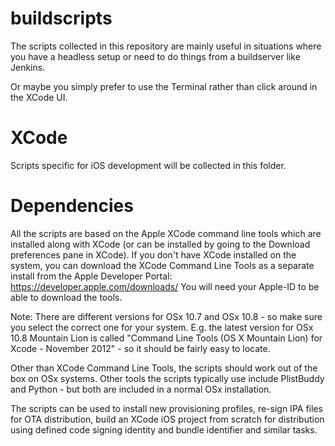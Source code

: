 buildscripts
===========

The scripts collected in this repository are mainly useful in situations where
you have a headless setup or need to do things from a buildserver like Jenkins. 

Or maybe you simply prefer to use the Terminal rather than click around in the
XCode UI.

XCode
=====
Scripts specific for iOS development will be collected in this folder.

Dependencies
============
All the scripts are based on the Apple XCode command line tools which are installed
along with XCode (or can be installed by going to the Download preferences pane in 
XCode). 
If you don't have XCode installed on the system, you can download the XCode Command 
Line Tools as a separate install from the Apple Developer Portal:
https://developer.apple.com/downloads/
You will need your Apple-ID to be able to download the tools.

Note: There are different versions for OSx 10.7 and OSx 10.8 - so make sure you 
select the correct one for your system.
E.g. the latest version for OSx 10.8 Mountain Lion is called "Command Line Tools 
(OS X Mountain Lion) for Xcode - November 2012" - so it should be fairly easy
to locate.

Other than XCode Command Line Tools, the scripts should work out of the box on OSx 
systems. Other tools the scripts typically use include PlistBuddy and Python - but 
both are included in a normal OSx installation.


The scripts can be used to install new provisioning profiles, re-sign 
IPA files for OTA distribution, build an XCode iOS project from scratch
for distribution using defined code signing identity and bundle identifier and
similar tasks.
